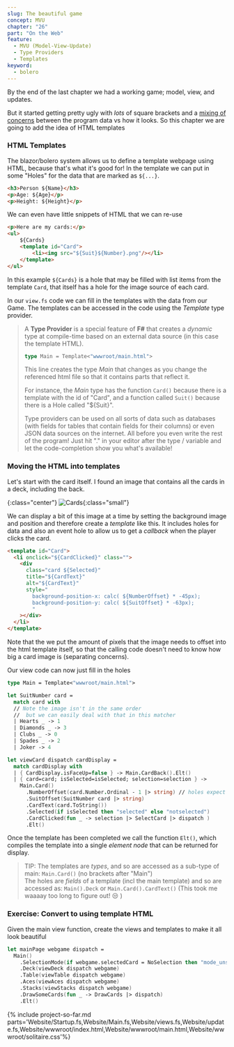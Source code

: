 ```yaml
---
slug: The beautiful game
concept: MVU
chapter: "26"
part: "On the Web"
feature: 
  - MVU (Model-View-Update)
  - Type Providers
  - Templates
keyword:
  - bolero
---
```


By the end of the last chapter we had a working game; model, view, and updates.

But it started getting pretty ugly with _lots_ of square brackets and a [mixing of concerns](https://wikipedia.org/wiki/Separation_of_concerns) between the program data vs how it looks.  So this chapter we are going to add the idea of HTML templates

### HTML Templates

The blazor/bolero system allows us to define a template webpage using HTML, because that's what it's good for!  In the template we can put in some "Holes" for the data that are marked as `${...}`.

```html
<h3>Person ${Name}</h3>
<p>Age: ${Age}</p>
<p>Height: ${Height}</p>
```

We can even have little snippets of HTML that we can re-use
```html
<p>Here are my cards:</p>
<ul>
    ${Cards}
    <template id="Card">
        <li><img src="${Suit}${Number}.png"/></li>
    </template>
</ul>
```
In this example `${Cards}` is a hole that may be filled with list items from the template `Card`, that itself has a hole for the image source of each card.

In our `view.fs` code we can fill in the templates with the data from our Game.  The templates can be accessed in the code using the _Template_ type provider.

> A __Type Provider__ is a special feature of __F#__ that creates a _dynamic_ type at compile-time based on an external data source (in this case the template HTML).
> ```fsharp
> type Main = Template<"wwwroot/main.html">
> ```
> This line creates the type _Main_ that changes as you change the referenced html file so that it contains parts that reflect it.
> 
> For instance, the _Main_ type has the function `Card()` because there is a template with the id of "Card", and a function called `Suit()` because
> there is a Hole called "${Suit}".
>
> Type providers can be used on all sorts of data such as databases (with fields for tables that contain fields for their columns) or even JSON data sources on the internet.
> All before you even write the rest of the program!  Just hit "." in your editor after the type / variable and let the code-completion show you what's available!


### Moving the HTML into templates

Let's start with the card itself.  I found an image that contains all the cards in a deck, including the back.

{:class="center"}
![Cards]({{site.baseurl}}/assets/img/cards.png){:class="small"}

We can display a bit of this image at a time by setting the background image and position and therefore create a _template_ like this.
It includes holes for data and also an event hole to allow us to get a _callback_ when the player clicks the card.
```html
<template id="Card">
  <li onclick="${CardClicked}" class="">
    <div 
      class="card ${Selected}" 
      title="${CardText}" 
      alt="${CardText}" 
      style="
        background-position-x: calc( ${NumberOffset} * -45px);
        background-position-y: calc( ${SuitOffset} * -63px);
        "
    ></div>
  </li>
</template>
```
Note that the we put the amount of pixels that the image needs to offset into the html template itself, so that the calling code doesn't need to know how big a card image is (separating concerns).

Our view code can now just fill in the holes

```fsharp
type Main = Template<"wwwroot/main.html">

let SuitNumber card =
  match card with 
  // Note the image isn't in the same order
  //  but we can easily deal with that in this matcher
  | Hearts _ -> 1
  | Diamonds _ -> 3
  | Clubs _ -> 0
  | Spades _ -> 2
  | Joker -> 4

let viewCard dispatch cardDisplay =
  match cardDisplay with 
  | { CardDisplay.isFaceUp=false } -> Main.CardBack().Elt()
  | { card=card; isSelected=isSelected; selection=selection } -> 
    Main.Card()
      .NumberOffset(card.Number.Ordinal - 1 |> string) // holes expect a string value
      .SuitOffset(SuitNumber card |> string)
      .CardText(card.ToString())
      .Selected(if isSelected then "selected" else "notselected")
      .CardClicked(fun _ -> selection |> SelectCard |> dispatch )
      .Elt()
```
Once the template has been completed we call the function `Elt()`, which compiles the template into a single _element node_ that can be returned for display.

> TIP: The templates are _types_, and so are accessed as a sub-type of main: `Main.Card()`  (no brackets after "Main")  
> The holes are _fields_ of a template (incl the main template) and so are accessed as: `Main().Deck` or `Main.Card().CardText()`
> (This took me waaaay too long to figure out! &#x1F612; )

### Exercise: Convert to using template HTML

Given the main view function, create the views and templates to make it all look beautiful

```fsharp
let mainPage webgame dispatch = 
  Main()
    .SelectionMode(if webgame.selectedCard = NoSelection then "mode_unselected" else "mode_selected")
    .Deck(viewDeck dispatch webgame)
    .Table(viewTable dispatch webgame)
    .Aces(viewAces dispatch webgame)
    .Stacks(viewStacks dispatch webgame)
    .DrawSomeCards(fun _ -> DrawCards |> dispatch)
    .Elt()
```


{% include project-so-far.md parts='Website/Startup.fs,Website/Main.fs,Website/views.fs,Website/update.fs,Website/wwwroot/index.html,Website/wwwroot/main.html,Website/wwwroot/solitaire.css'%}